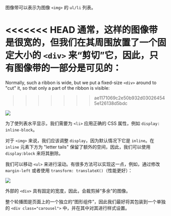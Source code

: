 图像带可以表示为图像 `<img>` 的 `ul/li` 列表。

<<<<<<< HEAD
通常，这样的图像带是很宽的，但我们在其周围放置了一个固定大小的 `<div>` 来“剪切”它，因此，只有图像带的一部分是可见的：
=======
Normally, such a ribbon is wide, but we put a fixed-size `<div>` around to "cut" it, so that only a part of the ribbon is visible:
>>>>>>> ae1171069c2e50b932d030264545e126138d5bdc

![](carousel1.svg)

为了使列表水平显示，我们需要为 `<li>` 应用正确的 CSS 属性，例如 `display: inline-block`。

对于 `<img>` 来说，我们应该调整 `display`，因为默认情况下它是 `inline`。在 `inline` 元素下方为 "letter tails" 保留了额外的空间，因此，我们可以使用 `display:block` 来将其删除。

我们可以移动 `<ul>` 来进行滚动。有很多方法可以实现这一点，例如，通过修改 `margin-left` 或者使用 `transform: translateX()`（性能更好）：

![](carousel2.svg)

外部的 `<div>` 具有固定的宽度，因此，会裁剪掉“多余”的图像。

整个轮播图是页面上的一个独立的“图形组件”，因此我们最好将其包装到一个单独的 `<div class="carousel">` 中，并在其中对其进行样式设置。
